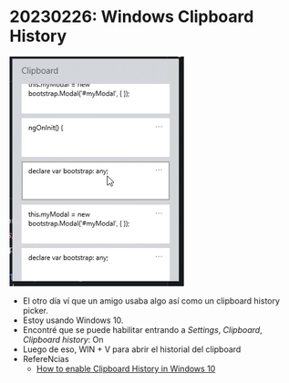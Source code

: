 # 20230226: Windows Clipboard History

![](20230226-windows-clipboard-history.png)

- El otro día ví que un amigo usaba algo así como un clipboard history picker.
- Estoy usando Windows 10.
- Encontré que se puede habilitar entrando a *Settings*, *Clipboard*, *Clipboard history*: On
- Luego de eso, WIN + V para abrir el historial del clipboard
- RefereNcias
	- [How to enable Clipboard History in Windows 10](https://www.digitional.com/how-to-enable-clipboard-history-in-windows-10/)